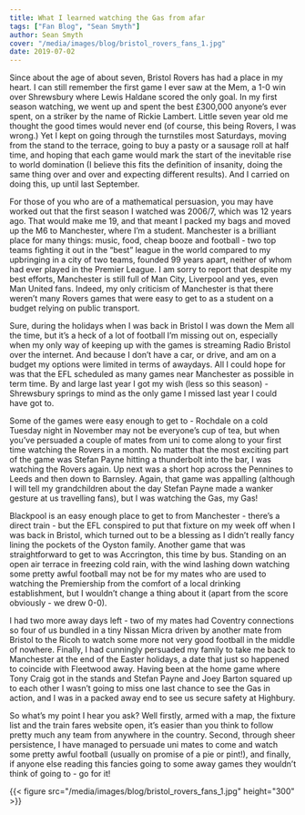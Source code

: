 ```yaml
---
title: What I learned watching the Gas from afar
tags: ["Fan Blog", "Sean Smyth"]
author: Sean Smyth
cover: "/media/images/blog/bristol_rovers_fans_1.jpg"
date: 2019-07-02
---
```


Since about the age of about seven, Bristol Rovers has had a place in my heart. I can still remember the first game I ever saw at the Mem, a 1-0 win over Shrewsbury where Lewis Haldane scored the only goal. In my first season watching, we went up and spent the best £300,000 anyone’s ever spent, on a striker by the name of Rickie Lambert. Little seven year old me thought the good times would never end (of course, this being Rovers, I was wrong.) Yet I kept on going through the turnstiles most Saturdays, moving from the stand to the terrace, going to buy a pasty or a sausage roll at half time, and hoping that each game would mark the start of the inevitable rise  to world domination (I believe this fits the definition of insanity, doing the same thing over and over and expecting different results). And I carried on doing this, up until last September.

  <!--more-->

For those of you who are of a mathematical persuasion, you may have worked out that the first season I watched was 2006/7, which was 12 years ago. That would make me 19, and that meant I packed my bags and moved up the M6 to Manchester, where I’m a student. Manchester is a brilliant place for many things: music, food, cheap booze and football - two top teams fighting it out in the “best” league in the world compared to my upbringing in a city of two teams, founded 99 years apart, neither of whom had ever played in the Premier League. I am sorry to report that despite my best efforts, Manchester is still full of Man City, Liverpool and yes, even Man United fans. Indeed, my only criticism of Manchester is that there weren’t many Rovers games that were easy to get to as a student on a budget relying on public transport.

Sure, during the holidays when I was back in Bristol I was down the Mem all the time, but it’s a heck of a lot of football I’m missing out on, especially when my only way of keeping up with the games is streaming Radio Bristol over the internet. And because I don’t have a car, or drive, and am on a budget my options were limited in terms of awaydays. All I could hope for was that the EFL scheduled as many games near Manchester as possible in term time. By and large last year I got my wish (less so this season) - Shrewsbury springs to mind as the only game I missed last year I could have got to.

Some of the games were easy enough to get to - Rochdale on a cold Tuesday night in November may not be everyone’s cup of tea, but when you’ve persuaded a couple of mates from uni to come along to your first time watching the Rovers in a month. No matter that the most exciting part of the game was Stefan Payne hitting a thunderbolt into the bar, I was watching the Rovers again. Up next was a short hop across the Pennines to Leeds and then down to Barnsley. Again, that game was appalling (although I will tell my grandchildren about the day Stefan Payne made a wanker gesture at us travelling fans), but I was watching the Gas, my Gas! 

Blackpool is an easy enough place to get to from Manchester - there’s a direct train - but the EFL conspired to put that fixture on my week off when I was back in Bristol, which turned out to be a blessing as I didn’t really fancy lining the pockets of the Oyston family. Another game that was straightforward to get to was Accrington, this time by bus. Standing on an open air terrace in freezing cold rain, with the wind lashing down watching some pretty awful football may not be for my mates who are used to watching the Premiership from the comfort of a local drinking establishment, but I wouldn’t change a thing about it (apart from the score obviously - we drew 0-0).

I had two more away days left - two of my mates had Coventry connections so four of us bundled in a tiny Nissan Micra driven by another mate from Bristol to the Ricoh to watch some more not very good football in the middle of nowhere. Finally, I had cunningly persuaded my family to take me back to Manchester at the end of the Easter holidays, a date that just so happened to coincide with Fleetwood away. Having been at the home game where Tony Craig got in the stands and Stefan Payne and Joey Barton squared up to each other I wasn’t going to miss one last chance to see the Gas in action, and I was in a packed away end to see us secure safety at Highbury. 

So what’s my point I hear you ask? Well firstly, armed with a map, the fixture list and the train fares website open, it’s easier than you think to follow pretty much any team from anywhere in the country. Second, through sheer persistence, I have managed to persuade uni mates to come and watch some pretty awful football (usually on promise of a pie or pint!), and finally, if anyone else reading this fancies going to some away games they wouldn’t think of going to - go for it!

{{< figure src="/media/images/blog/bristol_rovers_fans_1.jpg" height="300" >}}


<script async src="//pagead2.googlesyndication.com/pagead/js/adsbygoogle.js"></script>
<!-- GasCast Blog Ad -->
<ins class="adsbygoogle"
     style="display:block"
     data-ad-client="ca-pub-8805482732507166"
     data-ad-slot="7113725307"
     data-ad-format="auto"
     data-full-width-responsive="true"></ins>
<script>
(adsbygoogle = window.adsbygoogle || []).push({});
</script>